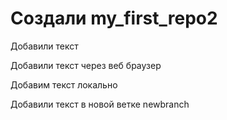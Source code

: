 ﻿# Создали my_first_repo2

Добавили текст

Добавили текст через веб браузер

Добавим текст локально

Добавили текст в новой ветке newbranch
